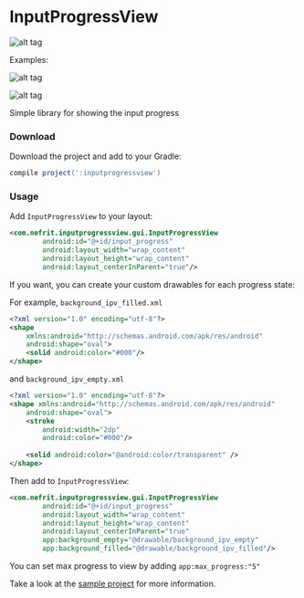 # InputProgressView

![alt tag](https://i.imgur.com/IIDZ9a4.gif)

Examples:

![alt tag](https://i.imgur.com/kUcFTo0.gif)

![alt tag](https://i.imgur.com/icTpROc.gif)

Simple library for showing the input progress

### Download

Download the project and add to your Gradle:

```gradle
compile project(':inputprogressview')
```

### Usage

Add `InputProgressView` to your layout:
```xml
<com.nefrit.inputprogressview.gui.InputProgressView
        android:id="@+id/input_progress"
        android:layout_width="wrap_content"
        android:layout_height="wrap_content"
        android:layout_centerInParent="true"/>
```

If you want, you can create your custom drawables for each progress state:

For example, `background_ipv_filled.xml`
```xml
<?xml version="1.0" encoding="utf-8"?>
<shape
    xmlns:android="http://schemas.android.com/apk/res/android"
    android:shape="oval">
    <solid android:color="#000"/>
</shape>
```

and `background_ipv_empty.xml`
```xml
<?xml version="1.0" encoding="utf-8"?>
<shape xmlns:android="http://schemas.android.com/apk/res/android"
    android:shape="oval">
    <stroke
        android:width="2dp"
        android:color="#000"/>
       
    <solid android:color="@android:color/transparent" />
</shape>
```

Then add to `InputProgressView`:
```xml
<com.nefrit.inputprogressview.gui.InputProgressView
        android:id="@+id/input_progress"
        android:layout_width="wrap_content"
        android:layout_height="wrap_content"
        android:layout_centerInParent="true"
        app:background_empty="@drawable/background_ipv_empty"
        app:background_filled="@drawable/background_ipv_filled"/>
```

You can set max progress to view by adding `app:max_progress:"5"`

Take a look at the [sample project](sample) for more information.